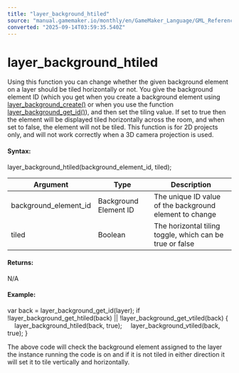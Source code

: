 ```yaml
---
title: "layer_background_htiled"
source: "manual.gamemaker.io/monthly/en/GameMaker_Language/GML_Reference/Asset_Management/Rooms/Background_Layers/layer_background_htiled.htm"
converted: "2025-09-14T03:59:35.540Z"
---
```


# layer\_background\_htiled

Using this function you can change whether the given background element on a layer should be tiled horizontally or not. You give the background element ID (which you get when you create a background element using [layer\_background\_create()](layer_background_create.md) or when you use the function [layer\_background\_get\_id()](layer_background_get_id.md)), and then set the tiling value. If set to true then the element will be displayed tiled horizontally across the room, and when set to false, the element will not be tiled. This function is for 2D projects only, and will not work correctly when a 3D camera projection is used.

#### Syntax:

layer\_background\_htiled(background\_element\_id, tiled);

| Argument | Type | Description |
| --- | --- | --- |
| background_element_id | Background Element ID | The unique ID value of the background element to change |
| tiled | Boolean | The horizontal tiling toggle, which can be true or false |

#### Returns:

N/A

#### Example:

var back = layer\_background\_get\_id(layer);
if !layer\_background\_get\_htiled(back) || !layer\_background\_get\_vtiled(back)
{
    layer\_background\_htiled(back, true);
    layer\_background\_vtiled(back, true);
}

The above code will check the background element assigned to the layer the instance running the code is on and if it is not tiled in either direction it will set it to tile vertically and horizontally.